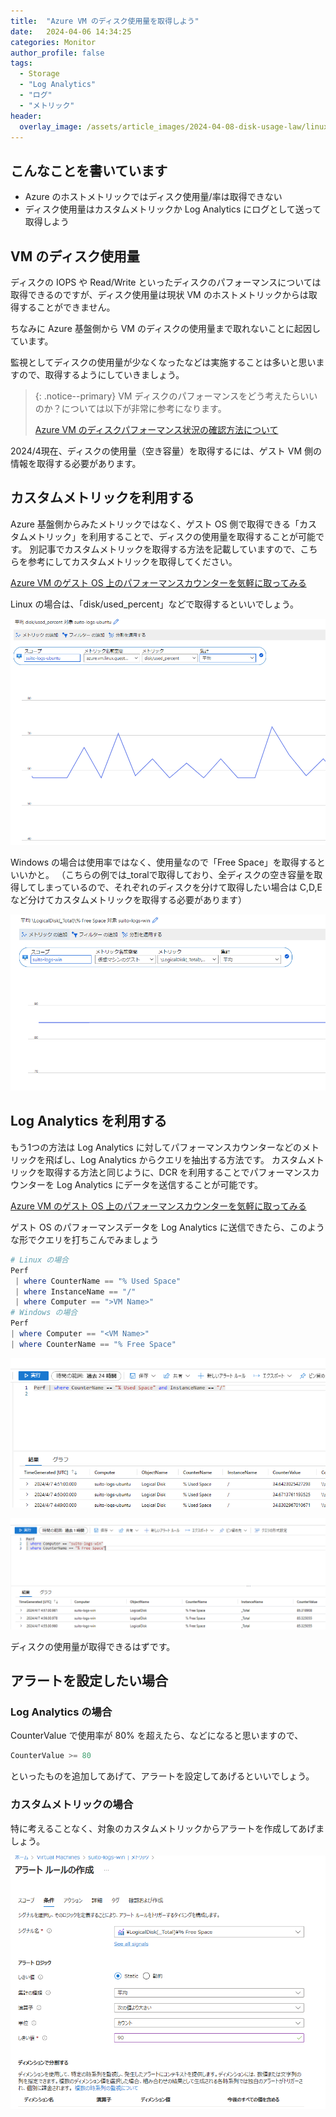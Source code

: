 ```yaml
---
title:  "Azure VM のディスク使用量を取得しよう"
date:   2024-04-06 14:34:25
categories: Monitor
author_profile: false
tags:
  - Storage
  - "Log Analytics"
  - "ログ"
  - "メトリック"
header:
  overlay_image: /assets/article_images/2024-04-08-disk-usage-law/linux-custom-metric.png
---
```


## こんなことを書いています

* Azure のホストメトリックではディスク使用量/率は取得できない
* ディスク使用量はカスタムメトリックか Log Analytics にログとして送って取得しよう

## VM のディスク使用量

ディスクの IOPS や Read/Write といったディスクのパフォーマンスについては取得できるのですが、ディスク使用量は現状 VM のホストメトリックからは取得することができません。

ちなみに Azure 基盤側から VM のディスクの使用量まで取れないことに起因しています。

監視としてディスクの使用量が少なくなったなどは実施することは多いと思いますので、取得するようにしていきましょう。

> {: .notice--primary}
> VM ディスクのパフォーマンスをどう考えたらいいのか？については以下が非常に参考になります。
>
> [Azure VM のディスクパフォーマンス状況の確認方法について](https://jpaztech.github.io/blog/vm/disk-metrics/)

2024/4現在、ディスクの使用量（空き容量）を取得するには、ゲスト VM 側の情報を取得する必要があります。

## カスタムメトリックを利用する

Azure 基盤側からみたメトリックではなく、ゲスト OS 側で取得できる「カスタムメトリック」を利用することで、ディスクの使用量を取得することが可能です。
別記事でカスタムメトリックを取得する方法を記載していますので、こちらを参考にしてカスタムメトリックを取得してください。

[Azure VM のゲスト OS 上のパフォーマンスカウンターを気軽に取ってみる](/_posts/2024-03-19-ama-custom-meetric.md)

Linux の場合は、「disk/used_percent」などで取得するといいでしょう。

![Linux Free Disk Usage](/assets/article_images/2024-04-08-disk-usage-law/linux-custom-metric.png)

Windows の場合は使用率ではなく、使用量なので「Free Space」を取得するといいかと。
（こちらの例では_toralで取得しており、全ディスクの空き容量を取得してしまっているので、それぞれのディスクを分けて取得したい場合は C,D,E など分けてカスタムメトリックを取得する必要があります）

![Windows Free Space](/assets/article_images/2024-04-08-disk-usage-law/windows-custom-metric.png)

## Log Analytics を利用する

もう1つの方法は Log Analytics に対してパフォーマンスカウンターなどのメトリックを飛ばし、Log Analytics からクエリを抽出する方法です。
カスタムメトリックを取得する方法と同じように、DCR を利用することでパフォーマンスカウンターを Log Analytics にデータを送信することが可能です。

[Azure VM のゲスト OS 上のパフォーマンスカウンターを気軽に取ってみる](/_posts/2024-03-19-ama-custom-meetric.md)

ゲスト OS のパフォーマンスデータを Log Analytics に送信できたら、このような形でクエリを打ちこんでみましょう

```powershell
# Linux の場合
Perf
 | where CounterName == "% Used Space"
 | where InstanceName == "/"
 | where Computer == ">VM Name>"
# Windows の場合
Perf
| where Computer == "<VM Name>"
| where CounterName == "% Free Space"
```

![Linux Disk Law](/assets/article_images/2024-04-08-disk-usage-law/linux-law.png)

![Windows Disk Law](/assets/article_images/2024-04-08-disk-usage-law/windows-law.png)

ディスクの使用量が取得できるはずです。

## アラートを設定したい場合

### Log Analytics の場合

CounterValue で使用率が 80% を超えたら、などになると思いますので、

```powershell
CounterValue >= 80
```

といったものを追加してあげて、アラートを設定してあげるといいでしょう。

### カスタムメトリックの場合

特に考えることなく、対象のカスタムメトリックからアラートを作成してあげましょう。

![Metric Alert](/assets/article_images/2024-04-08-disk-usage-law/metric-alert.png)
